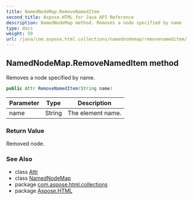 ```yaml
---
title: NamedNodeMap.RemoveNamedItem
second_title: Aspose.HTML for Java API Reference
description: NamedNodeMap method. Removes a node specified by name
type: docs
weight: 50
url: /java/com.aspose.html.collections/namednodemap/removenameditem/
---
```

## NamedNodeMap.RemoveNamedItem method

Removes a node specified by name.

```java
public Attr RemoveNamedItem(String name)
```

| Parameter | Type | Description |
| --- | --- | --- |
| name | String | The element name. |

### Return Value

Removed node.

### See Also

* class [Attr](../../../com.aspose.html.dom/attr/)
* class [NamedNodeMap](../)
* package [com.aspose.html.collections](../../../com.aspose.html.collections/)
* package [Aspose.HTML](../../../)
